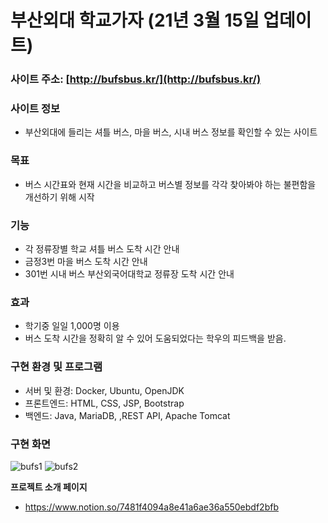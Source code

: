 # 부산외대 학교가자 (21년 3월 15일 업데이트)
   
### 사이트 주소: [http://bufsbus.kr/](http://bufsbus.kr/)

### 사이트 정보

- 부산외대에 들리는 셔틀 버스, 마을 버스, 시내 버스 정보를 확인할 수 있는 사이트

### 목표

- 버스 시간표와 현재 시간을 비교하고 버스별 정보를 각각 찾아봐야 하는 불편함을 개선하기 위해 시작

### 기능
- 각 정류장별 학교 셔틀 버스 도착 시간 안내
- 금정3번 마을 버스 도착 시간 안내
- 301번 시내 버스 부산외국어대학교 정류장 도착 시간 안내

### 효과
- 학기중 일일 1,000명 이용
- 버스 도착 시간을 정확히 알 수 있어 도움되었다는 학우의 피드백을 받음.

### 구현 환경 및 프로그램
- 서버 및 환경:  Docker, Ubuntu, OpenJDK
- 프론트엔드: HTML, CSS, JSP, Bootstrap
- 백엔드: Java, MariaDB, ,REST API, Apache Tomcat

### 구현 화면
![bufs1](https://user-images.githubusercontent.com/58046372/104699552-4583c680-5756-11eb-9eb6-fdce8dc4be1a.png)
![bufs2](https://user-images.githubusercontent.com/58046372/104699555-461c5d00-5756-11eb-9609-557d4316efe2.png)

**프로젝트 소개 페이지**
- https://www.notion.so/7481f4094a8e41a6ae36a550ebdf2bfb
 
